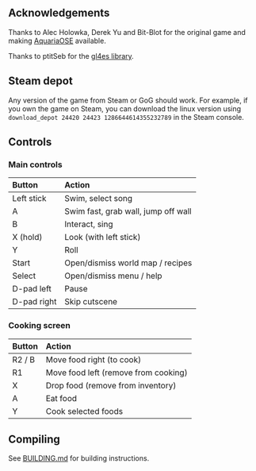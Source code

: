## Acknowledgements
Thanks to Alec Holowka, Derek Yu and Bit-Blot for the original game and making [AquariaOSE](https://github.com/AquariaOSE/Aquaria) available.

Thanks to ptitSeb for the [gl4es library](https://github.com/ptitSeb/gl4es).

## Steam depot
Any version of the game from Steam or GoG should work. For example, if you own the game on Steam, you can download the linux version using `download_depot 24420 24423 1286644614355232789` in the Steam console.

## Controls

### Main controls

| Button      | Action                               |
|:------------|:-------------------------------------|
| Left stick  | Swim, select song                    |
| A           | Swim fast, grab wall, jump off wall  |
| B           | Interact, sing                       |
| X (hold)    | Look (with left stick)               |
| Y           | Roll                                 |
| Start       | Open/dismiss world map / recipes     |
| Select      | Open/dismiss menu / help             |
| D-pad left  | Pause                                |
| D-pad right | Skip cutscene                        |

### Cooking screen

| Button      | Action                               |
|:------------|:-------------------------------------|
| R2 / B      | Move food right (to cook)            |
| R1          | Move food left (remove from cooking) |
| X           | Drop food (remove from inventory)    |
| A           | Eat food                             |
| Y           | Cook selected foods                  |

## Compiling
See [BUILDING.md](https://github.com/PortsMaster/PortMaster-New/blob/main/ports/aquaria/aquaria/BUILDING.md) for building instructions.
